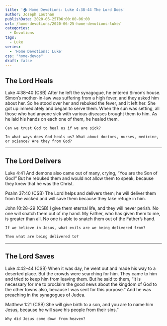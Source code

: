 ```yaml
---
title: '🏠 Home Devotions: Luke 4:38-44 The Lord Does'
author: Joseph Louthan
publishDate: 2020-06-25T06:00:00-06:00
url: /home-devotions/2020-06-25-home-devotions-luke/
categories:
  - Devotions
tags:
  - Luke
series:
  - 'Home Devotions: Luke'
css: "home-devos"
draft: false
---
```

## The Lord Heals

Luke 4:38–40 (CSB) After he left the synagogue, he entered Simon’s house. Simon’s mother-in-law was suffering from a high fever, and they asked him about her.  So he stood over her and rebuked the fever, and it left her. She got up immediately and began to serve them.  When the sun was setting, all those who had anyone sick with various diseases brought them to him. As he laid his hands on each one of them, he healed them.

```text
Can we trust God to heal us if we are sick?

In what ways does God heals us? What about doctors, nurses, medicine, or science? Are they from God?
```

------

## The Lord Delivers

Luke 4:41 And demons also came out of many, crying, “You are the Son of God!” But he rebuked them and would not allow them to speak, because they knew that he was the Christ.

Psalm 37:40 (CSB) The Lord helps and delivers them; he will deliver them from the wicked and will save them because they take refuge in him.

John 10:28–29 (CSB) I give them eternal life, and they will never perish. No one will snatch them out of my hand.  My Father, who has given them to me, is greater than all. No one is able to snatch them out of the Father’s hand.

```text
If we believe in Jesus, what evils are we being delivered from?

Then what are being delivered to?
```

------

## The Lord Saves

Luke 4:42–44 (CSB) When it was day, he went out and made his way to a deserted place. But the crowds were searching for him. They came to him and tried to keep him from leaving them.  But he said to them, “It is necessary for me to proclaim the good news about the kingdom of God to the other towns also, because I was sent for this purpose.”  And he was preaching in the synagogues of Judea.

Matthew 1:21 (CSB) She will give birth to a son, and you are to name him Jesus, because he will save his people from their sins.”

```text
Why did Jesus come down from heaven?
```
